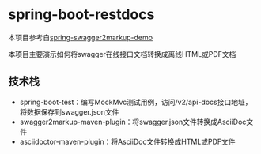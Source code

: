 # spring-boot-restdocs

本项目参考自[spring-swagger2markup-demo](https://github.com/Swagger2Markup/spring-swagger2markup-demo)

本项目主要演示如何将swagger在线接口文档转换成离线HTML或PDF文档

## 技术栈

- spring-boot-test：编写MockMvc测试用例，访问/v2/api-docs接口地址，将数据保存到swagger.json文件
- swagger2markup-maven-plugin：将swagger.json文件转换成AsciiDoc文件
- asciidoctor-maven-plugin：将AsciiDoc文件转换成HTML或PDF文件

